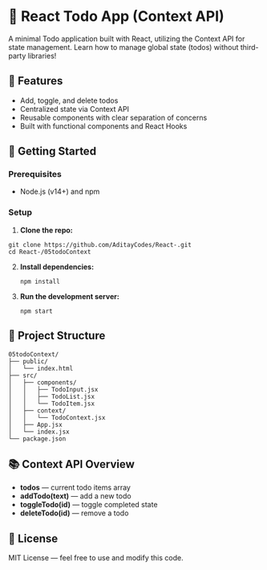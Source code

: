 
# 📝 React Todo App (Context API)
A minimal Todo application built with React, utilizing the Context API for state management. Learn how to manage global state (todos) without third-party libraries!

## 🧩 Features
- Add, toggle, and delete todos
- Centralized state via Context API
- Reusable components with clear separation of concerns
- Built with functional components and React Hooks

## 🚀 Getting Started

### Prerequisites
- Node.js (v14+) and npm

### Setup
1. **Clone the repo:**
```
git clone https://github.com/AditayCodes/React-.git
cd React-/05todoContext
```

2. **Install dependencies:**
   ```
   npm install
   ```
   
3. **Run the development server:**
   ```
   npm start
   ```

## 🧱 Project Structure
```
05todoContext/
├── public/
│   └── index.html
├── src/
│   ├── components/
│   │   ├── TodoInput.jsx
│   │   ├── TodoList.jsx
│   │   └── TodoItem.jsx
│   ├── context/
│   │   └── TodoContext.jsx
│   ├── App.jsx
│   └── index.jsx
└── package.json
```

## 📚 Context API Overview
- **todos** — current todo items array
- **addTodo(text)** — add a new todo
- **toggleTodo(id)** — toggle completed state
- **deleteTodo(id)** — remove a todo

## 📄 License
MIT License — feel free to use and modify this code.


